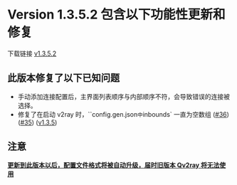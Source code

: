 # Version 1.3.5.2 包含以下功能性更新和修复

下载链接 [v1.3.5.2](https://github.com/lhy0403/Qv2ray/releases/tag/v1.3.5.2)

## 此版本修复了以下已知问题

- 手动添加连接配置后，主界面列表顺序与内部顺序不符，会导致错误的连接被选择。
- 修复了在启动 v2ray 时，``config.gen.json` 中 `inbounds` 一直为空数组 ([#36](https://github.com/lhy0403/Qv2ray/issues/36)) ([#35](https://github.com/lhy0403/Qv2ray/issues/35)) ([v1.3.5](https://github.com/lhy0403/Qv2ray/releases/tag/v1.3.5))

## 注意

**<u>更新到此版本以后，配置文件格式将被自动升级，届时旧版本 Qv2ray 将无法使用</u>**

